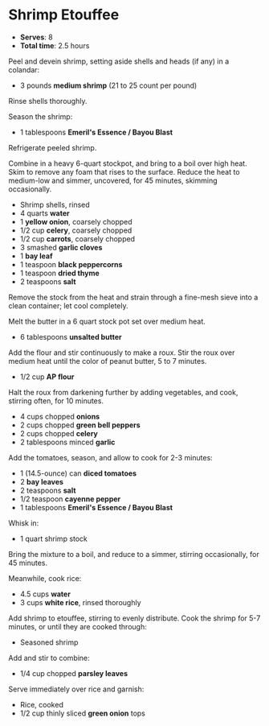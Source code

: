 Shrimp Etouffee
===============

- **Serves**: 8
- **Total time**: 2.5 hours

Peel and devein shrimp, setting aside shells and heads (if any) in a colandar:

- 3 pounds **medium shrimp** (21 to 25 count per pound)

Rinse shells thoroughly.

Season the shrimp:

- 1 tablespoons **Emeril's Essence / Bayou Blast**

Refrigerate peeled shrimp.

Combine in a heavy 6-quart stockpot, and bring to a boil over high heat. Skim
to remove any foam that rises to the surface. Reduce the heat to medium-low and
simmer, uncovered, for 45 minutes, skimming occasionally.

- Shrimp shells, rinsed
- 4 quarts **water**
- 1 **yellow onion**, coarsely chopped
- 1/2 cup **celery**, coarsely chopped
- 1/2 cup **carrots**, coarsely chopped
- 3 smashed **garlic cloves**
- 1 **bay leaf**
- 1 teaspoon **black peppercorns**
- 1 teaspoon **dried thyme**
- 2 teaspoons **salt**

Remove the stock from the heat and strain through a fine-mesh sieve into a
clean container; let cool completely.

Melt the butter in a 6 quart stock pot set over medium heat.

- 6 tablespoons **unsalted butter**

Add the flour and stir continuously to make a roux. Stir the roux over medium
heat until the color of peanut butter, 5 to 7 minutes.

- 1/2 cup **AP flour**

Halt the roux from darkening further by adding vegetables, and cook, stirring
often, for 10 minutes.

- 4 cups chopped **onions**
- 2 cups chopped **green bell peppers**
- 2 cups chopped **celery**
- 2 tablespoons minced **garlic**

Add the tomatoes, season, and allow to cook for 2-3 minutes:

- 1 (14.5-ounce) can **diced tomatoes**
- 2 **bay leaves**
- 2 teaspoons **salt**
- 1/2 teaspoon **cayenne pepper**
- 1 tablespoons **Emeril's Essence / Bayou Blast**

Whisk in:

- 1 quart shrimp stock

Bring the mixture to a boil, and reduce to a simmer, stirring occasionally, for
45 minutes.

Meanwhile, cook rice:

- 4.5 cups **water**
- 3 cups **white rice**, rinsed thoroughly

Add shrimp to etouffee, stirring to evenly distribute. Cook the shrimp for 5-7
minutes, or until they are cooked through:

- Seasoned shrimp

Add and stir to combine:

- 1/4 cup chopped **parsley leaves**

Serve immediately over rice and garnish:

- Rice, cooked
- 1/2 cup thinly sliced **green onion** tops
